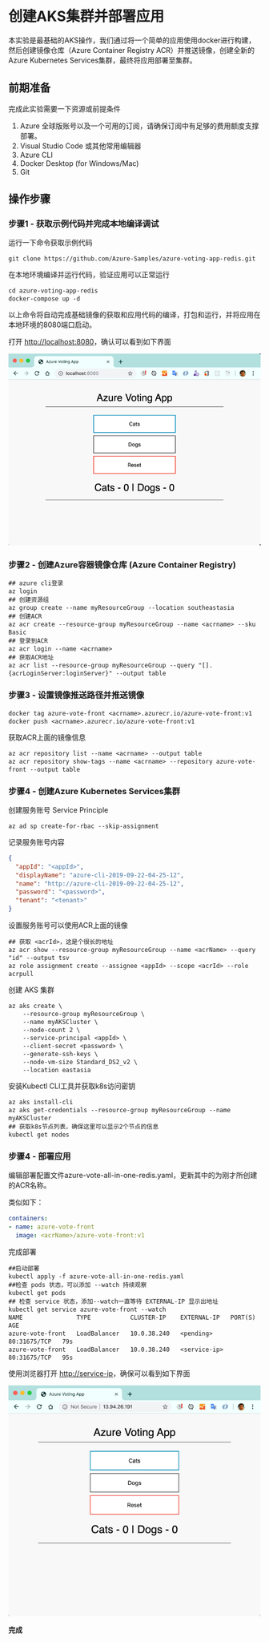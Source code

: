# 创建AKS集群并部署应用

本实验是最基础的AKS操作，我们通过将一个简单的应用使用docker进行构建，然后创建镜像仓库（Azure Container Registry ACR）并推送镜像，创建全新的Azure Kubernetes Services集群，最终将应用部署至集群。

## 前期准备

完成此实验需要一下资源或前提条件

1. Azure 全球版账号以及一个可用的订阅，请确保订阅中有足够的费用额度支撑部署。
2. Visual Studio Code 或其他常用编辑器
3. Azure CLI
4. Docker Desktop (for Windows/Mac)
5. Git

## 操作步骤

### 步骤1 - 获取示例代码并完成本地编译调试

运行一下命令获取示例代码

```shell
git clone https://github.com/Azure-Samples/azure-voting-app-redis.git
```

在本地环境编译并运行代码，验证应用可以正常运行

```sehll
cd azure-voting-app-redis
docker-compose up -d
```

以上命令将自动完成基础镜像的获取和应用代码的编译，打包和运行，并将应用在本地环境的8080端口启动。

打开 <http://localhost:8080>，确认可以看到如下界面

![Azure Voting App](./images/2019-09-22_16-04-09.png)

### 步骤2 - 创建Azure容器镜像仓库 (Azure Container Registry)

```shell
## azure cli登录
az login
## 创建资源组
az group create --name myResourceGroup --location southeastasia
## 创建ACR
az acr create --resource-group myResourceGroup --name <acrname> --sku Basic
## 登录到ACR
az acr login --name <acrname>
## 获取ACR地址
az acr list --resource-group myResourceGroup --query "[].{acrLoginServer:loginServer}" --output table
```

### 步骤3 - 设置镜像推送路径并推送镜像

```shell
docker tag azure-vote-front <acrname>.azurecr.io/azure-vote-front:v1
docker push <acrname>.azurecr.io/azure-vote-front:v1
```

获取ACR上面的镜像信息

```shell
az acr repository list --name <acrname> --output table
az acr repository show-tags --name <acrname> --repository azure-vote-front --output table
```

### 步骤4 - 创建Azure Kubernetes Services集群

创建服务账号 Service Principle

```shell
az ad sp create-for-rbac --skip-assignment
```

记录服务账号内容

```json
{
  "appId": "<appId>",
  "displayName": "azure-cli-2019-09-22-04-25-12",
  "name": "http://azure-cli-2019-09-22-04-25-12",
  "password": "<password>",
  "tenant": "<tenant>"
}
```

设置服务账号可以使用ACR上面的镜像

```shell
## 获取 <acrId>，这是个很长的地址
az acr show --resource-group myResourceGroup --name <acrName> --query "id" --output tsv
az role assignment create --assignee <appId> --scope <acrId> --role acrpull
```

创建 AKS 集群

```shell
az aks create \
    --resource-group myResourceGroup \
    --name myAKSCluster \
    --node-count 2 \
    --service-principal <appId> \
    --client-secret <password> \
    --generate-ssh-keys \
    --node-vm-size Standard_DS2_v2 \
    --location eastasia
```

安装Kubectl CLI工具并获取k8s访问密钥

```shell
az aks install-cli
az aks get-credentials --resource-group myResourceGroup --name myAKSCluster
## 获取k8s节点列表，确保这里可以显示2个节点的信息
kubectl get nodes
```

### 步骤4 - 部署应用

编辑部署配置文件azure-vote-all-in-one-redis.yaml，更新其中的<acrname>为刚才所创建的ACR名称。

类似如下：

```yaml
containers:
- name: azure-vote-front
  image: <acrName>/azure-vote-front:v1
```

完成部署

```shell
##启动部署
kubectl apply -f azure-vote-all-in-one-redis.yaml
##检查 pods 状态，可以添加 --watch 持续观察
kubectl get pods
## 检查 service 状态，添加--watch一直等待 EXTERNAL-IP 显示出地址
kubectl get service azure-vote-front --watch
NAME               TYPE           CLUSTER-IP    EXTERNAL-IP   PORT(S)        AGE
azure-vote-front   LoadBalancer   10.0.38.240   <pending>     80:31675/TCP   79s
azure-vote-front   LoadBalancer   10.0.38.240   <service-ip>   80:31675/TCP   95s
```

使用浏览器打开 <http://service-ip>，确保可以看到如下界面

![Azure Voting App on AKS](./images/2019-09-22_16-20-43.png)

**完成**
